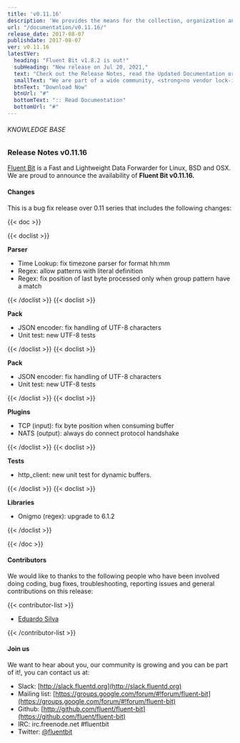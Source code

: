 ```yaml
---
title: 'v0.11.16'
description: 'We provides the means for the collection, organization and computerized retrieval of knowledgeand Lightweight Data Forwarder for Linux, BSD and OSX. We are proud to announce the availability of Fluent Bit v0.11.16.'
url: "/documentation/v0.11.16/"
release_date: 2017-08-07
publishdate: 2017-08-07
ver: v0.11.16
latestVer:
  heading: "Fluent Bit v1.8.2 is out!"
  subHeading: "New release on Jul 20, 2021,"
  text: "Check out the Release Notes, read the Updated Documentation or jump directly to the Downloads Section."
  smallText: "We are part of a wide community, <strong>no vendor lock-in.</strong>"
  btnText: "Download Now"
  btnUrl: "#"
  bottomText: ":: Read Documentation"
  bottomUrl: "#"
---
```


###### KNOWLEDGE BASE

### Release Notes v0.11.16

[Fluent Bit](https://fluentbit.io/) is a Fast and Lightweight Data Forwarder for Linux, BSD and OSX. We are proud to announce the availability of **Fluent Bit v0.11.16.**

#### Changes

This is a bug fix release over 0.11 series that includes the following changes:

{{< doc >}}

{{< doclist >}}

**Parser**

* Time Lookup: fix timezone parser for format hh:mm
* Regex: allow patterns with literal definition
* Regex: fix position of last byte processed only when group pattern have a match

{{< /doclist >}}
{{< doclist >}}

**Pack**

* JSON encoder: fix handling of UTF-8 characters
* Unit test: new UTF-8 tests

{{< /doclist >}}
{{< doclist >}}

**Pack**

* JSON encoder: fix handling of UTF-8 characters
* Unit test: new UTF-8 tests

{{< /doclist >}}
{{< doclist >}}

**Plugins**

* TCP (input): fix byte position when consuming buffer
* NATS (output): always do connect protocol handshake

{{< /doclist >}}
{{< doclist >}}

**Tests**

* http_client: new unit test for dynamic buffers.

{{< /doclist >}}
{{< doclist >}}

**Libraries**

* Onigmo (regex): upgrade to 6.1.2

{{< /doclist >}}

{{< /doc >}}

#### Contributors

We would like to thanks to the following people who have been involved doing coding, bug fixes, troubleshooting, reporting issues and general contributions on this release:

{{< contributor-list >}}

* [Eduardo Silva](https://github.com/edsiper)

{{< /contributor-list >}}

#### Join us

We want to hear about you, our community is growing and you can be part of it!, you can contact us at:

* Slack: [http://slack.fluentd.org](http://slack.fluentd.org)
* Mailing list: [https://groups.google.com/forum/#!forum/fluent-bit](https://groups.google.com/forum/#!forum/fluent-bit)
* Github: [http://github.com/fluent/fluent-bit](https://github.com/fluent/fluent-bit)
* IRC: irc.freenode.net #fluentbit
* Twitter: [@fluentbit](https://twitter.com/fluentbit)
